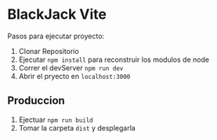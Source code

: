 # BlackJack Vite

Pasos para ejecutar proyecto:

1. Clonar Repositorio
2. Ejecutar `npm install` para reconstruir los modulos de node
3. Correr el devServer `npm run dev`
4. Abrir el pryecto en `localhost:3000`

## Produccion

1. Ejectuar `npm run build`
2. Tomar la carpeta `dist` y desplegarla
